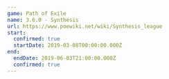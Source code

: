 ```yaml
---
game: Path of Exile
name: 3.6.0 - Synthesis
url: https://www.poewiki.net/wiki/Synthesis_league
start:
  confirmed: true
  startDate: 2019-03-08T00:00:00.000Z
end:
  endDate: 2019-06-03T21:00:00.000Z
  confirmed: true
---
```

